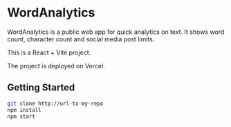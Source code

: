 # WordAnalytics

WordAnalytics is a public web app for quick analytics on text. It shows word count, character count and social media post limits.

This is a React + Vite project.

The project is deployed on Vercel.

## Getting Started

```bash
git clone http://url-to-my-repo
npm install
npm start
```
